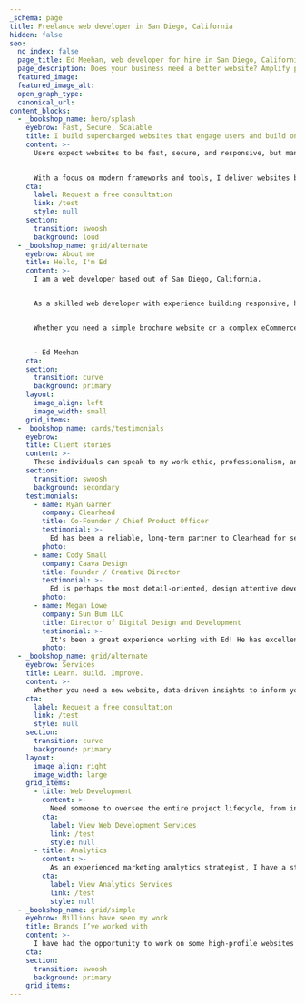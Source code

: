 ```yaml
---
_schema: page
title: Freelance web developer in San Diego, California
hidden: false
seo:
  no_index: false
  page_title: Ed Meehan, web developer for hire in San Diego, California
  page_description: Does your business need a better website? Amplify performance, and maximize online potential. Contact me today!
  featured_image:
  featured_image_alt:
  open_graph_type:
  canonical_url:
content_blocks:
  - _bookshop_name: hero/splash
    eyebrow: Fast, Secure, Scalable
    title: I build supercharged websites that engage users and build online growth
    content: >-
      Users expect websites to be fast, secure, and responsive, but many businesses struggle with outdated, slow, and insecure technology.

      
      With a focus on modern frameworks and tools, I deliver websites built on the latest web technology. Translation? Faster page speeds, superior security, and the ability to handle high demand through scalability.
    cta:
      label: Request a free consultation
      link: /test
      style: null
    section:
      transition: swoosh
      background: loud
  - _bookshop_name: grid/alternate
    eyebrow: About me
    title: Hello, I'm Ed
    content: >-
      I am a web developer based out of San Diego, California.


      As a skilled web developer with experience building responsive, high-performance websites, eCommerce stores, and Progressive Web Apps, I am passionate about creating innovative and effective online solutions for my clients.


      Whether you need a simple brochure website or a complex eCommerce store, I have the skills and expertise to bring your vision to life. If you are looking for a reliable and experienced web developer, I would love the opportunity to work with you on your next great project.


      - Ed Meehan
    cta:
    section:
      transition: curve
      background: primary
    layout:
      image_align: left
      image_width: small
    grid_items:
  - _bookshop_name: cards/testimonials
    eyebrow:
    title: Client stories
    content: >-
      These individuals can speak to my work ethic, professionalism, and ability to deliver high-quality results consistently.
    section:
      transition: swoosh
      background: secondary
    testimonials:
      - name: Ryan Garner
        company: Clearhead
        title: Co-Founder / Chief Product Officer
        testimonial: >-
          Ed has been a reliable, long-term partner to Clearhead for several years while delivering high-quality code for a number of key projects. He’s meticulous when it comes to ensuring he understands the scope and requirements of the work, and he takes pride in ensuring his work is well tested and of high quality.
        photo:
      - name: Cody Small
        company: Caava Design
        title: Founder / Creative Director
        testimonial: >-
          Ed is perhaps the most detail-oriented, design attentive developer I have worked with. On the multiple projects we collaborated on, he always went the extra mile to lay a good foundation for his work, then made suggestions on how to improve or optimize the final product I was looking for. I've never seen a design I've created for a website executed with as much precision as Ed was able to achieve on our projects. This is something I consider extremely rare in the development world and highly recommend working with him.
        photo:
      - name: Megan Lowe
        company: Sun Bum LLC
        title: Director of Digital Design and Development
        testimonial: >-
          It's been a great experience working with Ed! He has excellent attention to detail and I rarely have feedback when he delivers updates. I value his advice and feedback as we work through problems and I have full trust in his abilities to get work done efficiently and correctly.
        photo:
  - _bookshop_name: grid/alternate
    eyebrow: Services
    title: Learn. Build. Improve.
    content: >-
      Whether you need a new website, data-driven insights to inform your marketing strategy, or ongoing support, I have the skills to help you achieve your goals.
    cta:
      label: Request a free consultation
      link: /test
      style: null
    section:
      transition: curve
      background: primary
    layout:
      image_align: right
      image_width: large
    grid_items:
      - title: Web Development
        content: >-
          Need someone to oversee the entire project lifecycle, from initial planning and scoping to execution and final delivery, or if you need support with specific phases of the project, I'm ready.
        cta:
          label: View Web Development Services
          link: /test
          style: null
      - title: Analytics
        content: >-
          As an experienced marketing analytics strategist, I have a strong track record of planning, setting up, and managing Analytics for businesses and organizations of all sizes.
        cta:
          label: View Analytics Services
          link: /test
          style: null
  - _bookshop_name: grid/simple
    eyebrow: Millions have seen my work
    title: Brands I’ve worked with
    content: >-
      I have had the opportunity to work on some high-profile websites for well-known brands.
    cta:
    section:
      transition: swoosh
      background: primary
    grid_items:
---
```

